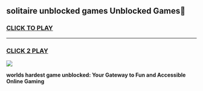 
## solitaire unblocked games Unblocked Games👋
<h3>
<a href="https://premium.freeplayer.one?title=solitaire_unblocked_games&ref=16F">CLICK TO PLAY</a></h3>
<hr>

<h3>
<a href="https://premium.freeplayer.one?title=solitaire_unblocked_games&ref=16F">CLICK 2 PLAY</a>
  
</h3>

<a href="https://premium.freeplayer.one?title=solitaire_unblocked_games&ref=16F/"><img src="https://clearcache.store/games.png"></a>


**worlds hardest game unblocked: Your Gateway to Fun and Accessible Online Gaming**
